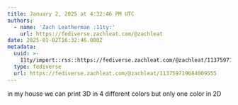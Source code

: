 ```yaml
---
title: January 2, 2025 at 4:32:46 PM UTC
authors:
  - name: 'Zach Leatherman :11ty:'
    url: https://fediverse.zachleat.com/@zachleat
date: 2025-01-02T16:32:46.000Z
metadata:
  uuid: >-
    11ty/import::rss::https://fediverse.zachleat.com/@zachleat/113759719684009555
  type: fediverse
  url: https://fediverse.zachleat.com/@zachleat/113759719684009555
---
```

in my house we can print 3D in 4 different colors but only one color in 2D